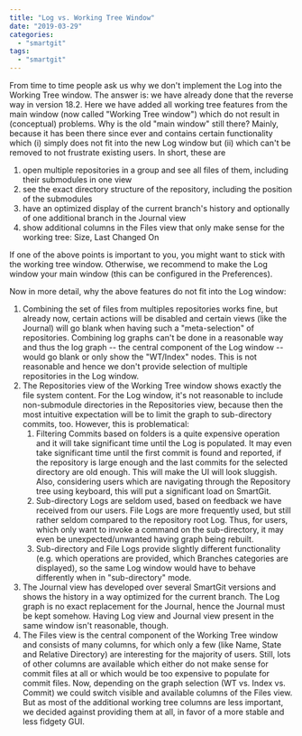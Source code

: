 ```yaml
---
title: "Log vs. Working Tree Window"
date: "2019-03-29"
categories: 
  - "smartgit"
tags: 
  - "smartgit"
---
```


From time to time people ask us why we don't implement the Log into the Working Tree window. The answer is: we have already done that the reverse way in version 18.2. Here we have added all working tree features from the main window (now called "Working Tree window") which do not result in (conceptual) problems. Why is the old "main window" still there? Mainly, because it has been there since ever and contains certain functionality which (i) simply does not fit into the new Log window but (ii) which can't be removed to not frustrate existing users. In short, these are

1. open multiple repositories in a group and see all files of them, including their submodules in one view
2. see the exact directory structure of the repository, including the position of the submodules
3. have an optimized display of the current branch's history and optionally of one additional branch in the Journal view
4. show additional columns in the Files view that only make sense for the working tree: Size, Last Changed On

If one of the above points is important to you, you might want to stick with the working tree window. Otherwise, we recommend to make the Log window your main window (this can be configured in the Preferences).

Now in more detail, why the above features do not fit into the Log window:

1. Combining the set of files from multiples repositories works fine, but already now, certain actions will be disabled and certain views (like the Journal) will go blank when having such a "meta-selection" of repositories. Combining log graphs can't be done in a reasonable way and thus the log graph -- the central component of the Log window -- would go blank or only show the "WT/Index" nodes. This is not reasonable and hence we don't provide selection of multiple repositories in the Log window.
2. The Repositories view of the Working Tree window shows exactly the file system content. For the Log window, it's not reasonable to include non-submodule directories in the Repositories view, because then the most intuitive expectation will be to limit the graph to sub-directory commits, too. However, this is problematical:
    1. Filtering Commits based on folders is a quite expensive operation and it will take significant time until the Log is populated. It may even take significant time until the first commit is found and reported, if the repository is large enough and the last commits for the selected directory are old enough. This will make the UI will look sluggish. Also, considering users which are navigating through the Repository tree using keyboard, this will put a significant load on SmartGit.
    2. Sub-directory Logs are seldom used, based on feedback we have received from our users. File Logs are more frequently used, but still rather seldom compared to the repository root Log. Thus, for users, which only want to invoke a command on the sub-directory, it may even be unexpected/unwanted having graph being rebuilt.
    3. Sub-directory and File Logs provide slightly different functionality (e.g. which operations are provided, which Branches categories are displayed), so the same Log window would have to behave differently when in "sub-directory" mode.
3. The Journal view has developed over several SmartGit versions and shows the history in a way optimized for the current branch. The Log graph is no exact replacement for the Journal, hence the Journal must be kept somehow. Having Log view and Journal view present in the same window isn't reasonable, though.
4. The Files view is the central component of the Working Tree window and consists of many columns, for which only a few (like Name, State and Relative Directory) are interesting for the majority of users. Still, lots of other columns are available which either do not make sense for commit files at all or which would be too expensive to populate for commit files. Now, depending on the graph selection (WT vs. Index vs. Commit) we could switch visible and available columns of the Files view. But as most of the additional working tree columns are less important, we decided against providing them at all, in favor of a more stable and less fidgety GUI.
